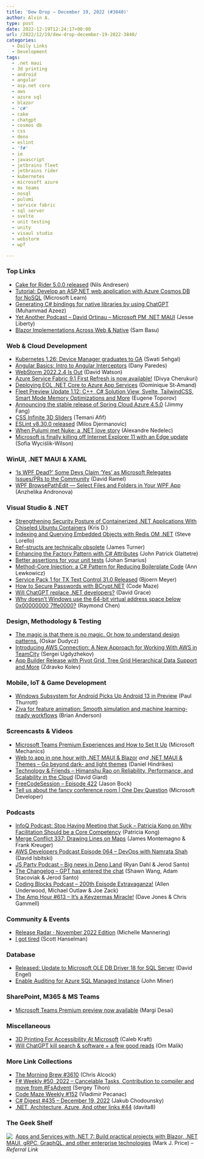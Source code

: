 ```yaml
---
title: 'Dew Drop – December 19, 2022 (#3840)'
author: Alvin A.
type: post
date: 2022-12-19T12:24:17+00:00
url: /2022/12/19/dew-drop-december-19-2022-3840/
categories:
  - Daily Links
  - Development
tags:
  - .net maui
  - 3d printing
  - android
  - angular
  - asp.net core
  - aws
  - azure sql
  - blazor
  - 'c#'
  - cake
  - chatgpt
  - cosmos db
  - css
  - deno
  - eslint
  - 'f#'
  - ie
  - javascript
  - jetbrains fleet
  - jetbrains rider
  - kubernetes
  - microsoft azure
  - ms teams
  - nosql
  - pulumi
  - service fabric
  - sql server
  - svelte
  - unit testing
  - unity
  - visaul studio
  - webstorm
  - wpf

---
```

### <a name="top"></a>Top Links

  * <a href="https://cakebuild.net/blog/2022/12/cake-rider-5.0.0-released" target="_blank" rel="noopener">Cake for Rider 5.0.0 released</a> (Nils Andresen)
  * <a href="https://learn.microsoft.com/en-us/azure/cosmos-db/nosql/tutorial-dotnet-web-app" target="_blank" rel="noopener">Tutorial: Develop an ASP.NET web application with Azure Cosmos DB for NoSQL</a> (Microsoft Learn)
  * <a href="https://mazeez.dev/posts/chat-gpt-csharp-bindings" target="_blank" rel="noopener">Generating C# bindings for native libraries by using ChatGPT</a> (Muhammad Azeez)
  * <a href="https://jesseliberty.com/2022/12/18/david-ortinau-on-net-maui/" target="_blank" rel="noopener">Yet Another Podcast &#8211; David Ortinau – Microsoft PM .NET MAUI</a> (Jesse Liberty)
  * <a href="https://www.telerik.com/blogs/blazor-implementations-across-web-native" target="_blank" rel="noopener">Blazor Implementations Across Web & Native</a> (Sam Basu)



### <a name="web"></a>Web & Cloud Development

  * <a href="https://kubernetes.io/blog/2022/12/19/devicemanager-ga/" target="_blank" rel="noopener">Kubernetes 1.26: Device Manager graduates to GA</a> (Swati Sehgal)
  * <a href="https://www.telerik.com/blogs/angular-basics-intro-interceptors" target="_blank" rel="noopener">Angular Basics: Intro to Angular Interceptors</a> (Dany Paredes)
  * <a href="https://blog.jetbrains.com/webstorm/2022/12/webstorm-2022-2-4/" target="_blank" rel="noopener">WebStorm 2022.2.4 Is Out</a> (David Watson)
  * <a href="https://techcommunity.microsoft.com/t5/azure-service-fabric-blog/azure-service-fabric-9-1-first-refresh-is-now-available/ba-p/3698646" target="_blank" rel="noopener">Azure Service Fabric 9.1 First Refresh is now available!</a> (Divya Cherukuri)
  * <a href="https://www.domstamand.com/deploying-eol-dotnet-core-to-azure-app-services/" target="_blank" rel="noopener">Deploying EOL .NET Core to Azure App Services</a> (Dominique St-Amand)
  * <a href="https://blog.jetbrains.com/fleet/2022/12/fleet-preview-update-1-12-c-c-solution-view-svelte-tailwindcss-smart-mode-memory-optimizations-and-more/" target="_blank" rel="noopener">Fleet Preview Update 1.12: C++, C# Solution View, Svelte, TailwindCSS, Smart Mode Memory Optimizations and More</a> (Eugene Toporov)
  * <a href="https://devblogs.microsoft.com/azure-sdk/announcing-the-stable-release-of-spring-cloud-azure-4-5-0/" target="_blank" rel="noopener">Announcing the stable release of Spring Cloud Azure 4.5.0</a> (Jimmy Fang)
  * <a href="https://css-tricks.com/css-infinite-3d-sliders/" target="_blank" rel="noopener">CSS Infinite 3D Sliders</a> (Temani Afif)
  * <a href="https://eslint.org/blog/2022/12/eslint-v8.30.0-released/" target="_blank" rel="noopener">ESLint v8.30.0 released</a> (Milos Djermanovic)
  * <a href="https://techwatching.dev/posts/when-pulumi-met-nuke" target="_blank" rel="noopener">When Pulumi met Nuke: a .NET love story</a> (Alexandre Nedelec)
  * <a href="https://betanews.com/2022/12/17/microsoft-is-finally-killing-off-internet-explorer-11-with-an-edge-update/" target="_blank" rel="noopener">Microsoft is finally killing off Internet Explorer 11 with an Edge update</a> (Sofia Wyciślik-Wilson)



### <a name="silverlight"></a>WinUI, .NET MAUI & XAML

  * <a href="https://visualstudiomagazine.com/articles/2022/12/16/wpf-dead.aspx" target="_blank" rel="noopener">&#8216;Is WPF Dead?&#8217; Some Devs Claim &#8216;Yes&#8217; as Microsoft Relegates Issues/PRs to the Community</a> (David Ramel)
  * <a href="https://community.devexpress.com/blogs/wpf/archive/2022/12/16/wpf-browsepathedit-select-files-and-folders-in-your-wpf-app.aspx" target="_blank" rel="noopener">WPF BrowsePathEdit — Select Files and Folders in Your WPF App</a> (Anzhelika Andronova)



### <a name="dotnet"></a>Visual Studio & .NET

  * <a href="https://kristhecodingunicorn.com/post/dotnet_ubuntu_chiseled/" target="_blank" rel="noopener">Strengthening Security Posture of Containerized .NET Applications With Chiseled Ubuntu Containers</a> (Kris D.)
  * <a href="https://dev.to/slorello/indexing-and-querying-embedded-objects-with-redis-om-net-3g4d" target="_blank" rel="noopener">Indexing and Querying Embedded Objects with Redis OM .NET</a> (Steve Lorello)
  * <a href="https://turnerj.com/blog/ref-structs-are-technically-obsolete" target="_blank" rel="noopener">Ref-structs are technically obsolete</a> (James Turner)
  * <a href="https://nectarine.sh/posts/enhancing-factory-with-csharp-attributes/" target="_blank" rel="noopener">Enhancing the Factory Pattern with C# Attributes</a> (John Patrick Glattetre)
  * <a href="https://www.johansmarius.dev/2022/12/better-assertions-for-your-unit-tests.html" target="_blank" rel="noopener">Better assertions for your unit tests</a> (Johan Smarius)
  * <a href="http://www.annlewkowicz.com/2022/12/method-core-injection-c-pattern-for.html" target="_blank" rel="noopener">Method-Core Injection: a C# Pattern for Reducing Boilerplate Code</a> (Ann Lewkowicz)
  * <a href="https://www.textcontrol.com/blog/2022/12/16/service-pack-1-for-tx-text-control-31-released/" target="_blank" rel="noopener">Service Pack 1 for TX Text Control 31.0 Released</a> (Bjoern Meyer)
  * <a href="https://code-maze.com/dotnet-secure-passwords-bcrypt/" target="_blank" rel="noopener">How to Secure Passwords with BCrypt.NET</a> (Code Maze)
  * <a href="https://www.roundthecode.com/dotnet/will-chatgpt-replace-dotnet-developers" target="_blank" rel="noopener">Will ChatGPT replace .NET developers?</a> (David Grace)
  * <a href="https://devblogs.microsoft.com/oldnewthing/20221216-00/?p=107598" target="_blank" rel="noopener">Why doesn’t Windows use the 64-bit virtual address space below 0x00000000`7ffe0000?</a> (Raymond Chen)



### <a name="design"></a>Design, Methodology & Testing

  * <a href="https://event-driven.io/en/the_magic_is_that_there_is_no_magic/" target="_blank" rel="noopener">The magic is that there is no magic. Or how to understand design patterns.</a> (Oskar Dudycz)
  * <a href="https://blog.jetbrains.com/teamcity/2022/12/introducing-aws-connection/" target="_blank" rel="noopener">Introducing AWS Connection: A New Approach for Working With AWS in TeamCity</a> (Sergei Ugdyzhekov)
  * <a href="https://www.infragistics.com/community/blogs/b/infragistics/posts/app-builder-release-with-pivot-grid-figma-ui-kit-and-more" target="_blank" rel="noopener">App Builder Release with Pivot Grid, Tree Grid Hierarchical Data Support and More</a> (Zdravko Kolev)



### <a name="mobile"></a>Mobile, IoT & Game Development

  * <a href="https://www.thurrott.com/windows/windows-11/277134/windows-subsystem-for-android-picks-up-android-13-in-preview" target="_blank" rel="noopener">Windows Subsystem for Android Picks Up Android 13 in Preview</a> (Paul Thurrott)
  * <a href="https://blog.unity.com/entertainment/ziva-for-animation-simulation-and-machine-learning-workflows" target="_blank" rel="noopener">Ziva for feature animation: Smooth simulation and machine learning-ready workflows</a> (Brian Anderson)



### <a name="videos"></a>Screencasts & Videos

  * <a href="http://www.youtube.com/watch?v=zcfcDH4FbVo" target="_blank" rel="noopener">Microsoft Teams Premium Experiences and How to Set It Up</a> (Microsoft Mechanics)
  * <a href="http://www.youtube.com/watch?v=_mHZME9GWHI" target="_blank" rel="noopener">Web to app in one hour with .NET MAUI & Blazor</a> _and_ <a href="http://www.youtube.com/watch?v=0cY8iCz50fI" target="_blank" rel="noopener">.NET MAUI & Themes &#8211; Go beyond dark- and light themes</a> (Daniel Hindrikes)
  * <a href="https://davidgiard.com/himanshu-rao-on-reliability-performance-and-scalability-in-the-cloud" target="_blank" rel="noopener">Technology & Friends &#8211; Himanshu Rao on Reliability, Performance, and Scalability in the Cloud</a> (David Giard)
  * <a href="http://www.youtube.com/watch?v=1tRfM1DvkiM" target="_blank" rel="noopener">FreeCodeSession &#8211; Episode 422</a> (Jason Bock)
  * <a href="http://www.youtube.com/watch?v=TzyACiSuOeA" target="_blank" rel="noopener">Tell us about the fancy conference room | One Dev Question</a> (Microsoft Developer)



### <a name="podcasts"></a>Podcasts

  * <a href="https://www.infoq.com/podcasts/facilitation-core-competency/" target="_blank" rel="noopener">InfoQ Podcast: Stop Having Meeting that Suck &#8211; Patricia Kong on Why Facilitation Should be a Core Competency</a> (Patricia Kong)
  * <a href="http://www.mergeconflict.fm/337" target="_blank" rel="noopener">Merge Conflict 337: Drawing Lines on Maps</a> (James Montemagno & Frank Kreuger)
  * <a href="https://soundcloud.com/awsdevelopers/episode-064-devops-with-namrata-shah" target="_blank" rel="noopener">AWS Developers Podcast Episode 064 &#8211; DevOps with Namrata Shah</a> (David Isbitski)
  * <a href="https://changelog.com/jsparty/256" target="_blank" rel="noopener">JS Party Podcast &#8211; Big news in Deno Land</a> (Ryan Dahl & Jerod Santo)
  * <a href="https://changelog.com/podcast/519" target="_blank" rel="noopener">The Changelog &#8211; GPT has entered the chat</a> (Shawn Wang, Adam Stacoviak & Jerod Santo)
  * <a href="https://www.codingblocks.net/podcast/200th-episode-extravaganza/" target="_blank" rel="noopener">Coding Blocks Podcast &#8211; 200th Episode Extravaganza!</a> (Allen Underwood, Michael Outlaw & Joe Zack)
  * <a href="https://theamphour.com/613-its-a-keyzermas-miracle/?utm_source=rss&utm_medium=rss&utm_campaign=613-its-a-keyzermas-miracle" target="_blank" rel="noopener">The Amp Hour #613 – It’s a Keyzermas Miracle!</a> (Dave Jones & Chris Gammell)



### <a name="events"></a>Community & Events

  * <a href="https://github.blog/2022-12-16-release-radar-nov-2022/" target="_blank" rel="noopener">Release Radar · November 2022 Edition</a> (Michelle Mannering)
  * <a href="https://www.hanselman.com/blog/i-got-tired" target="_blank" rel="noopener">I got tired</a> (Scott Hanselman)



### <a name="sql"></a>Database

  * <a href="https://techcommunity.microsoft.com/t5/sql-server-blog/released-update-to-microsoft-ole-db-driver-18-for-sql-server/ba-p/3699257" target="_blank" rel="noopener">Released: Update to Microsoft OLE DB Driver 18 for SQL Server</a> (David Engel)
  * <a href="https://www.mssqltips.com/sqlservertip/7490/azure-sql-managed-instance-auditing/" target="_blank" rel="noopener">Enable Auditing for Azure SQL Managed Instance</a> (John Miner)



### <a name="sp"></a>SharePoint, M365 & MS Teams

  * <a href="https://techcommunity.microsoft.com/t5/microsoft-teams-blog/microsoft-teams-premium-preview-now-available/ba-p/3699262" target="_blank" rel="noopener">Microsoft Teams Premium preview now available</a> (Margi Desai)



### <a name="misc"></a>Miscellaneous

  * <a href="https://makezine.com/article/digital-fabrication/3d-printing-workshop/3d-printing-for-accessibility-at-microsoft/" target="_blank" rel="noopener">3D Printing For Accessibility At Microsoft</a> (Caleb Kraft)
  * <a href="https://om.co/2022/12/16/will-chatgpt-kill-search-software-a-few-good-reads/" target="_blank" rel="noopener">Will ChatGPT kill search & software + a few good reads</a> (Om Malik)



### <a name="links"></a>More Link Collections

  * <a href="https://blog.cwa.me.uk/2022/12/19/the-morning-brew-3610/" target="_blank" rel="noopener">The Morning Brew #3610</a> (Chris Alcock)
  * <a href="https://sergeytihon.com/2022/12/17/f-weekly-50-2022-cancelable-tasks-contribution-to-compiler-and-move-from-fsadvent/" target="_blank" rel="noopener">F# Weekly #50, 2022 – Cancelable Tasks, Contribution to compiler and move from #FsAdvent</a> (Sergey Tihon)
  * <a href="https://code-maze.com/code-maze-weekly-152/" target="_blank" rel="noopener">Code Maze Weekly #152</a> (Vladimir Pecanac)
  * <a href="https://csharpdigest.net/digests/1462" target="_blank" rel="noopener">C# Digest #435 &#8211; December 19, 2022</a> (Jakub Chodounsky)
  * <a href="https://davidshergilashvili.space/2022/12/18/net-architecture-azure-and-other-links-44/" target="_blank" rel="noopener">.NET, Architecture, Azure, And other links #44</a> (davita8)



### <a name="shelf"></a>The Geek Shelf

<a href="https://www.amazon.com/dp/1801813434/?tag=amavin-20" target="_blank" rel="noopener"><img decoding="async" align="left" style="margin: 0px 4px 0px 0px; border: 0px currentcolor; border-image: none; float: left; display: inline; background-image: none;" src="https://m.media-amazon.com/images/W/WEBP_402378-T1/images/I/41zOtgdWp1L._SS135_.jpg" border="0" /></a>&nbsp;<a href="https://www.amazon.com/dp/1801813434/?tag=amavin-20" target="_blank" rel="noopener">Apps and Services with .NET 7: Build practical projects with Blazor, .NET MAUI, gRPC, GraphQL, and other enterprise technologies</a> (Mark J. Price) _&#8211; Referral Link_